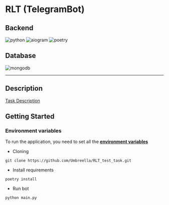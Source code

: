 # RLT (TelegramBot)

## Backend

![python](https://img.shields.io/badge/python-3776AB?logo=python&logoColor=white&style=for-the-badge&)
![aiogram](https://img.shields.io/badge/aiogram-3776AB?logo=telegram&logoColor=white&style=for-the-badge&)
![poetry](https://img.shields.io/badge/poetry-26A5E4?logo=poetry&logoColor=white&style=for-the-badge&)

## Database

![mongodb](https://img.shields.io/badge/mongodb-47A248?logo=mongodb&logoColor=white&style=for-the-badge&)

---

## Description

[Task Description](TaskDescription.pdf)

## Getting Started

### Environment variables

To run the application, you need to set all the **[environment variables](.env)**

* Cloning

```commandline
git clone https://github.com/Umbreella/RLT_test_task.git
```

* Install requirements

```commandline
poetry install
```

* Run bot

```commandline
python main.py
```
